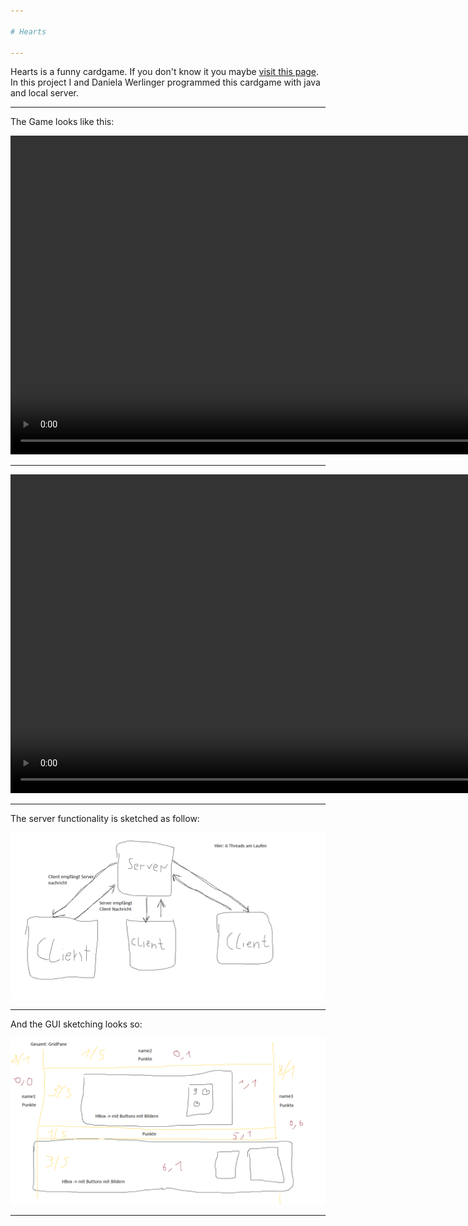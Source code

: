 ```yaml
---

# Hearts

---
```


Hearts is a funny cardgame. If you don't know it you maybe [visit this page](https://de.wikipedia.org/wiki/Hearts). In this project I and Daniela Werlinger programmed this cardgame with java and local server. 

---

The Game looks like this:



<video width="1020" controls>
  <source src="./res/video/2022-01-24 11-32-58.mp4" type="video/mp4">
</video>

---

<video width="1020" controls>
  <source src="./res/video/2022-01-24 11-49-47.mp4" type="video/mp4">
</video>

---

The server functionality is sketched as follow:

<img src="skizze_kommunikation.png"></img>

---

And the GUI sketching looks so:

<img src="Skizze_GUI.bmp"></img>

---
